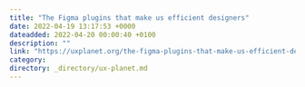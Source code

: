 ```yaml
---
title: "The Figma plugins that make us efficient designers"
date: 2022-04-19 13:17:53 +0000
dateadded: 2022-04-20 00:00:40 +0100
description: ""
link: "https://uxplanet.org/the-figma-plugins-that-make-us-efficient-designers-76847ff8baa3?source=rss----819cc2aaeee0---4"
category:
directory: _directory/ux-planet.md
---
```


